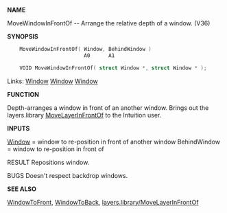 
**NAME**

MoveWindowInFrontOf -- Arrange the relative depth of a window. (V36)

**SYNOPSIS**

```c
    MoveWindowInFrontOf( Window, BehindWindow )
                         A0      A1

    VOID MoveWindowInFrontOf( struct Window *, struct Window * );

```
Links: [Window](_00D4.md) [Window](_00D4.md) [Window](_00D4.md) 

**FUNCTION**

Depth-arranges a window in front of an another window.
Brings out the layers.library [MoveLayerInFrontOf](_039F.md) to the
Intuition user.

**INPUTS**

[Window](_00D4.md) =  window to re-position in front of another window
BehindWindow =  window to re-position in front of

RESULT
Repositions window.

BUGS
Doesn't respect backdrop windows.

**SEE ALSO**

[WindowToFront](WindowToFront.md), [WindowToBack](WindowToBack.md), [layers.library/MoveLayerInFrontOf](../layers/MoveLayerInFrontOf.md)
